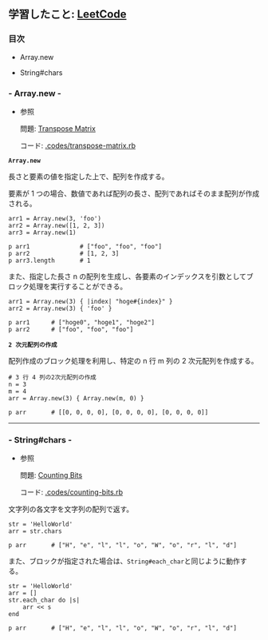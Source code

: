 ## 学習したこと: [LeetCode](https://leetcode.com/)

### 目次

- Array.new

- String#chars

### - Array.new -

- 参照

  問題: [Transpose Matrix](https://leetcode.com/problems/transpose-matrix/)

  コード: [.codes/transpose-matrix.rb](https://github.com/DaisukeKarasawa/blog/blob/main/day-7-11/leetcode/codes/transpose-matrix.rb)

**`Array.new`**

長さと要素の値を指定した上で、配列を作成する。

要素が 1 つの場合、数値であれば配列の長さ、配列であればそのまま配列が作成される。

```
arr1 = Array.new(3, 'foo')
arr2 = Array.new([1, 2, 3])
arr3 = Array.new(1)

p arr1              # ["foo", "foo", "foo"]
p arr2              # [1, 2, 3]
p arr3.length       # 1
```

また、指定した長さ n の配列を生成し、各要素のインデックスを引数としてブロック処理を実行することができる。

```
arr1 = Array.new(3) { |index| "hoge#{index}" }
arr2 = Array.new(3) { 'foo' }

p arr1      # ["hoge0", "hoge1", "hoge2"]
p arr2      # ["foo", "foo", "foo"]
```

**`2 次元配列の作成`**

配列作成のブロック処理を利用し、特定の n 行 m 列の 2 次元配列を作成する。

```
# 3 行 4 列の2次元配列の作成
n = 3
m = 4
arr = Array.new(3) { Array.new(m, 0) }

p arr       # [[0, 0, 0, 0], [0, 0, 0, 0], [0, 0, 0, 0]]
```

---

### - String#chars -

- 参照

  問題: [Counting Bits](https://leetcode.com/problems/counting-bits/)

  コード: [.codes/counting-bits.rb](https://github.com/DaisukeKarasawa/blog/blob/main/day-7-11/leetcode/codes/counting-bits.rb)

文字列の各文字を文字列の配列で返す。

```
str = 'HelloWorld'
arr = str.chars

p arr       # ["H", "e", "l", "l", "o", "W", "o", "r", "l", "d"]
```

また、ブロックが指定された場合は、`String#each_char`と同じように動作する。

```
str = 'HelloWorld'
arr = []
str.each_char do |s|
    arr << s
end

p arr       # ["H", "e", "l", "l", "o", "W", "o", "r", "l", "d"]
```
